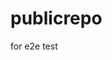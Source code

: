 # publicrepo
for e2e test












































































































































































































































































































































































































































































































































































































































































































































































































































































































































































































































































































































































































































































































































































































































































































































































































































































































































































































































































































































































































































































































































































































































































































































